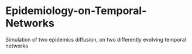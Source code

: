 # Epidemiology-on-Temporal-Networks
Simulation of two epidemics diffusion, on two differently evolving temporal networks
